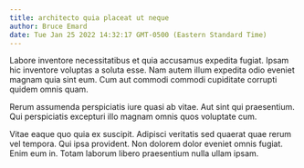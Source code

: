 ```yaml
---
title: architecto quia placeat ut neque
author: Bruce Emard
date: Tue Jan 25 2022 14:32:17 GMT-0500 (Eastern Standard Time)
---
```

Labore inventore necessitatibus et quia accusamus expedita fugiat. Ipsam hic inventore voluptas a soluta esse. Nam autem illum expedita odio eveniet magnam quia sint eum. Cum aut commodi commodi cupiditate corrupti quidem omnis quam.

 Rerum assumenda perspiciatis iure quasi ab vitae. Aut sint qui praesentium. Qui perspiciatis excepturi illo magnam omnis quos voluptate cum.

 Vitae eaque quo quia ex suscipit. Adipisci veritatis sed quaerat quae rerum vel tempora. Qui ipsa provident. Non dolorem dolor eveniet omnis fugiat. Enim eum in. Totam laborum libero praesentium nulla ullam ipsam.
